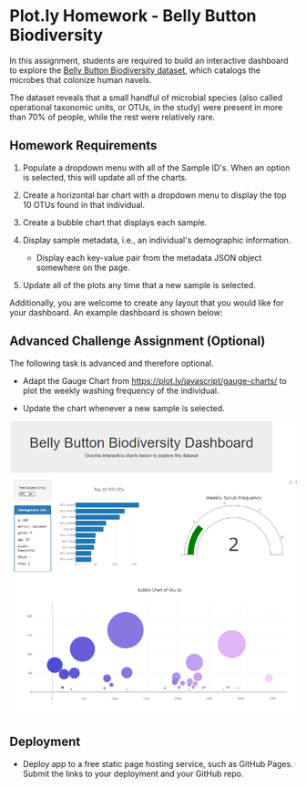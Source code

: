 # Plot.ly Homework - Belly Button Biodiversity

In this assignment, students are required to build an interactive dashboard to explore the [Belly Button Biodiversity dataset](http://robdunnlab.com/projects/belly-button-biodiversity/), which catalogs the microbes that colonize human navels.

The dataset reveals that a small handful of microbial species (also called operational taxonomic units, or OTUs, in the study) were present in more than 70% of people, while the rest were relatively rare.

## Homework Requirements

1. Populate a dropdown menu with all of the Sample ID's. When an option is selected, this will update all of the charts.

2. Create a horizontal bar chart with a dropdown menu to display the top 10 OTUs found in that individual.

3. Create a bubble chart that displays each sample.

4. Display sample metadata, i.e., an individual's demographic information.

	* Display each key-value pair from the metadata JSON object somewhere on the page.

5. Update all of the plots any time that a new sample is selected.

Additionally, you are welcome to create any layout that you would like for your dashboard. An example dashboard is shown below:

## Advanced Challenge Assignment (Optional)

The following task is advanced and therefore optional.

* Adapt the Gauge Chart from <https://plot.ly/javascript/gauge-charts/> to plot the weekly washing frequency of the individual.

* Update the chart whenever a new sample is selected.

![Final Website](Images\belly_button_website.PNG)

## Deployment

* Deploy app to a free static page hosting service, such as GitHub Pages. Submit the links to your deployment and your GitHub repo.
